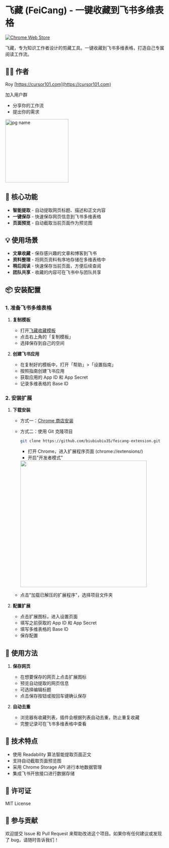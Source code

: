 # 飞藏 (FeiCang) - 一键收藏到飞书多维表格

[![Chrome Web Store](https://img.shields.io/chrome-web-store/v/akphiomifebippogfocekdjbffalcanb?label=Chrome%20Web%20Store&logo=google-chrome&style=flat-square)](https://chromewebstore.google.com/detail/%E9%A3%9E%E8%97%8F/cmamnnhnffaaedehbgojmfpmccoocgmk)

飞藏，专为知识工作者设计的剪藏工具。一键收藏到飞书多维表格，打造自己专属阅读工作流。

## 👨‍💻 作者

Roy  [https://cursor101.com](https://cursor101.com)

加入用户群
- 分享你的工作流
- 提出你的需求
<img src="https://github.com/user-attachments/assets/edd386c3-7a98-41c5-8d71-e0766d16449e" alt="jpg name" width="200px"/>

## 🌟 核心功能

- **智能提取** - 自动提取网页标题、描述和正文内容
- **一键保存** - 快速保存网页信息到飞书多维表格
- **页面预览** - 自动截取当前页面作为预览图

## 💡 使用场景

- **文章收藏** - 保存感兴趣的文章和博客到飞书
- **资料整理** - 将网页资料有序地存储在多维表格中
- **稍后阅读** - 快速保存当前页面，方便后续查阅
- **团队共享** - 收藏的内容可在飞书中与团队共享

## 📦 安装配置

### 1. 准备飞书多维表格

1. **复制模板**
   - 打开[飞藏收藏模板](https://hix35kkq1h.feishu.cn/base/Z4AibpzeXaoUyWsvpf8clqZanCf?table=tblTix3I649vHi6q&view=vewSl681bS)
   - 点击右上角的「复制模板」
   - 选择保存到自己的空间

2. **创建飞书应用**
   - 在复制好的模板中，打开「帮助」>「设置指南」
   - 按照指南创建飞书应用
   - 获取应用的 App ID 和 App Secret
   - 记录多维表格的 Base ID

### 2. 安装扩展

1. **下载安装**
   - 方式一：[Chrome 商店安装](https://chromewebstore.google.com/detail/%E9%A3%9E%E8%97%8F/cmamnnhnffaaedehbgojmfpmccoocgmk)
   - 方式二：使用 Git 克隆项目
     ```bash
     git clone https://github.com/biubiubiu35/feicang-extension.git
     ```
      - 打开 Chrome，进入扩展程序页面 (chrome://extensions/)
      - 开启"开发者模式"
     <img src="https://github.com/user-attachments/assets/25724b2b-5d34-4b5d-93ca-3f0d5f0924ce" width="400px">

   - 点击"加载已解压的扩展程序"，选择项目文件夹

2. **配置扩展**
   - 点击扩展图标，进入设置页面
   - 填写之前获取的 App ID 和 App Secret
   - 填写多维表格的 Base ID
   - 保存配置

## 🚀 使用方法

1. **保存网页**
   - 在想要保存的网页上点击扩展图标
   - 预览自动提取的网页信息
   - 可选择编辑标题
   - 点击保存按钮或按回车键确认保存

2. **自动去重**
   - 浏览器有收藏列表，插件会根据列表自动去重，防止重复收藏
   - 完整记录可在飞书多维表格中查看

## 🔧 技术特点

- 使用 Readability 算法智能提取页面正文
- 支持自动截取页面预览图
- 采用 Chrome Storage API 进行本地数据管理
- 集成飞书开放接口进行数据存储

## 📝 许可证

MIT License

## 🤝 参与贡献

欢迎提交 Issue 和 Pull Request 来帮助改进这个项目。如果你有任何建议或发现了 bug，请随时告诉我们！

